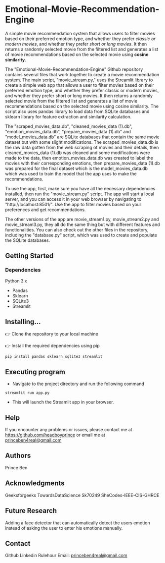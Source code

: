 # Emotional-Movie-Recommendation-Engine
A simple movie recommendation system that allows users to filter movies based on their preferred emotion type, and whether they prefer *classic or modern movies*, and whether they prefer *short or long movies*. It then returns a randomly selected movie from the filtered list and generates a list of movie recommendations based on the selected movie using **cosine similarity**.

The "Emotional-Movie-Recommendation-Engine" Github repository contains several files that work together to create a movie recommendation system. The main script, "movie_stream.py," uses the Streamlit library to create a simple web app that allows a user to filter movies based on their preferred emotion type, and whether they prefer classic or modern movies, and whether they prefer short or long movies. It then returns a randomly selected movie from the filtered list and generates a list of movie recommendations based on the selected movie using cosine similarity. The script also uses pandas library to load data from SQLite databases and sklearn library for feature extraction and similarity calculation.

The "scraped_movies_data.db", "cleaned_movies_data (1).db", "emotion_movies_data.db", "prepare_movies_data (1).db" and "model_movies_data.db" are SQLite databases that contain the same movie dataset but with some slight modifications. The scraped_movies_data.db is the raw data gotten from the web scraping of movies and their details, then cleaned_movies_data (1).db was cleaned and some modifications were made to the data, then emotion_movies_data.db was created to label the movies with their corresponding emotions, then prepare_movies_data (1).db was prepared for the final dataset which is the model_movies_data.db which was used to train the model that the app uses to make the recommendations.

To use the app, first, make sure you have all the necessary dependencies installed, then run the "movie_stream.py" script. The app will start a local server, and you can access it in your web browser by navigating to "http://localhost:8501/". Use the app to filter movies based on your preferences and get recommendations.

The other versions of the app are movie_stream1.py, movie_stream2.py and movie_stream3.py, they all do the same thing but with different features and functionalities. You can also check out the other files in the repository, including the "database.py" script, which was used to create and populate the SQLite databases.

## Getting Started
### Dependencies
Python 3.x

*   Pandas
*   Sklearn
*   SQLite3
*   Streamlit



## Installing...
👉 Clone the repository to your local machine

👉 Install the required dependencies using pip

`pip install pandas sklearn sqlite3 streamlit`

## Executing program

*   Navigate to the project directory and run the following command

`streamlit run app.py`


*   This will launch the Streamlit app in your browser.

## Help
If you encounter any problems or issues, please contact me at https://github.com/headboyprince or email me at princeben4real@gmail.com

## Authors
Prince Ben

## Acknowledgments
Geeksforgeeks
TowardsDataScience
Sk70249
SheCodes-IEEE-CIS-GHRCE

## Future Research
Adding a face detector that can automatically detect the users emotion instead of asking the user to enter his emotions manually.

## Contact
Github
Linkedin
Rulehour
Email: princeben4real@gmail.com
